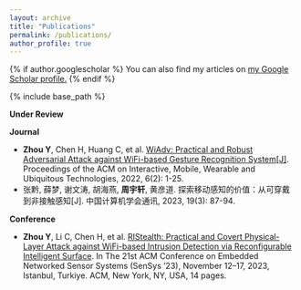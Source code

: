 ```yaml
---
layout: archive
title: "Publications"
permalink: /publications/
author_profile: true
---
```


{% if author.googlescholar %}
  You can also find my articles on <u><a href="{{author.googlescholar}}">my Google Scholar profile</a>.</u>
{% endif %}

{% include base_path %}


**Under Review**


**Journal**
- **Zhou Y**, Chen H, Huang C, et al. [WiAdv: Practical and Robust Adversarial Attack against WiFi-based Gesture Recognition System\[J\]](https://dl.acm.org/doi/abs/10.1145/3534618). Proceedings of the ACM on Interactive, Mobile, Wearable and Ubiquitous Technologies, 2022, 6(2): 1-25.
- 张黔, 薛梦, 谢文涛, 胡海燕, **周宇轩**, 黄彦道. 探索移动感知的价值：从可穿戴到非接触感知[J]. 中国计算机学会通讯, 2023, 19(3): 87-94.


**Conference**
- **Zhou Y**, Li C, Chen H, et al. [RIStealth: Practical and Covert Physical-Layer Attack against WiFi-based Intrusion Detection via Reconfigurable Intelligent Surface](https://doi.org/10.1145/3625687.3625790). In The 21st ACM Conference on Embedded Networked Sensor Systems (SenSys ’23), November 12–17, 2023, Istanbul, Turkiye. ACM, New York, NY, USA, 14 pages.


